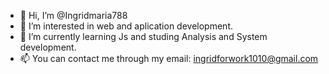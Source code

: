 - 👋 Hi, I’m @Ingridmaria788
- 👀 I’m interested in web and aplication development.
- 🌱 I’m currently learning Js and studing Analysis and System development.
- 📫 You can contact me through my email: ingridforwork1010@gmail.com

<!---
Ingridmaria788/Ingridmaria788 is a ✨ special ✨ repository because its `README.md` (this file) appears on your GitHub profile.
You can click the Preview link to take a look at your changes.
--->
